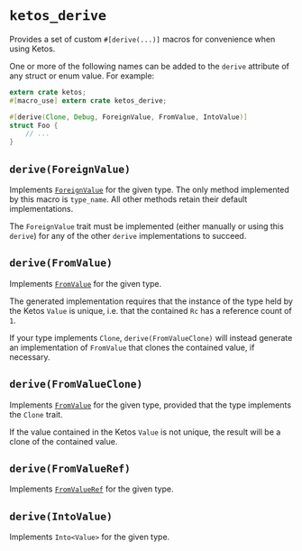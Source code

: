 # `ketos_derive`

Provides a set of custom `#[derive(...)]` macros for convenience when using Ketos.

One or more of the following names can be added to the `derive` attribute of
any struct or enum value. For example:

```rust
extern crate ketos;
#[macro_use] extern crate ketos_derive;

#[derive(Clone, Debug, ForeignValue, FromValue, IntoValue)]
struct Foo {
    // ...
}
```

## `derive(ForeignValue)`

Implements [`ForeignValue`](https://docs.rs/ketos/*/ketos/value/trait.ForeignValue.html)
for the given type. The only method implemented by this macro is `type_name`.
All other methods retain their default implementations.

The `ForeignValue` trait must be implemented (either manually or using this `derive`)
for any of the other `derive` implementations to succeed.

## `derive(FromValue)`

Implements [`FromValue`](https://docs.rs/ketos/*/ketos/value/trait.FromValue.html)
for the given type.

The generated implementation requires that the instance of the type held by the
Ketos `Value` is unique, i.e. that the contained `Rc` has a reference count of `1`.

If your type implements `Clone`, `derive(FromValueClone)` will instead generate
an implementation of `FromValue` that clones the contained value, if necessary.

## `derive(FromValueClone)`

Implements [`FromValue`](https://docs.rs/ketos/*/ketos/value/trait.FromValue.html)
for the given type, provided that the type implements the `Clone` trait.

If the value contained in the Ketos `Value` is not unique, the result will be
a clone of the contained value.

## `derive(FromValueRef)`

Implements [`FromValueRef`](https://docs.rs/ketos/*/ketos/value/trait.FromValueRef.html)
for the given type.

## `derive(IntoValue)`

Implements `Into<Value>` for the given type.
